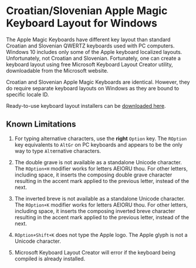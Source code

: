 # Croatian/Slovenian Apple Magic Keyboard Layout for Windows

The Apple Magic Keyboards have different key layout than standard Croatian and Slovenian QWERTZ keyboards used with PC computers. Windows 10 includes only some of the Apple keyboard localized layouts. Unfortunately, not Croatian and Slovenian. Fortunately, one can create a keyboard layout using free Microsoft Keyboard Layout Creator utility, downloadable from the Microsoft website.

Croatian and Slovenian Apple Magic Keyboards are identical. However, they do require separate keyboard layouts on Windows as they are bound to specific locale ID.

Ready-to-use keyboard layout installers can be [downloaded here](https://github.com/rozmansi/apple-keyboard-on-windows/releases).


## Known Limitations

1. For typing alternative characters, use the **right** `Option` key. The `ROption` key equivalents to `AltGr` on PC keyboards and appears to be the only way to type `Alt`ernative characters.

2. The double grave is not available as a standalone Unicode character. The `ROption+H` modifier works for letters AEIORU thou. For other letters, including space, it inserts the composing double grave character resulting in the accent mark applied to the previous letter, instead of the next.

3. The inverted breve is not available as a standalone Unicode character. The `ROption+K` modifier works for letters AEIORU thou. For other letters, including space, it inserts the composing inverted breve character resulting in the accent mark applied to the previous letter, instead of the next.

4. `ROption+Shift+K` does not type the Apple logo. The Apple glyph is not a Unicode character.

5. Microsoft Keyboard Layout Creator will error if the keyboard being compiled is already installed.
